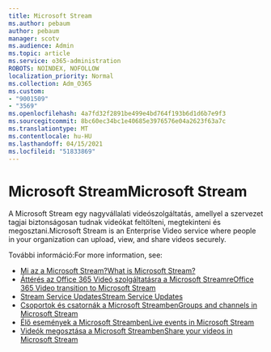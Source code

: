 ```yaml
---
title: Microsoft Stream
ms.author: pebaum
author: pebaum
manager: scotv
ms.audience: Admin
ms.topic: article
ms.service: o365-administration
ROBOTS: NOINDEX, NOFOLLOW
localization_priority: Normal
ms.collection: Adm_O365
ms.custom:
- "9001509"
- "3569"
ms.openlocfilehash: 4a7fd32f2891be499e4bd764f193b6d1d6b7e9f3
ms.sourcegitcommit: 8bc60ec34bc1e40685e3976576e04a2623f63a7c
ms.translationtype: MT
ms.contentlocale: hu-HU
ms.lasthandoff: 04/15/2021
ms.locfileid: "51833869"
---
```

# <a name="microsoft-stream"></a><span data-ttu-id="17c4c-102">Microsoft Stream</span><span class="sxs-lookup"><span data-stu-id="17c4c-102">Microsoft Stream</span></span>

<span data-ttu-id="17c4c-103">A Microsoft Stream egy nagyvállalati videószolgáltatás, amellyel a szervezet tagjai biztonságosan tudnak videókat feltölteni, megtekinteni és megosztani.</span><span class="sxs-lookup"><span data-stu-id="17c4c-103">Microsoft Stream is an Enterprise Video service where people in your organization can upload, view, and share videos securely.</span></span> 

<span data-ttu-id="17c4c-104">További információ:</span><span class="sxs-lookup"><span data-stu-id="17c4c-104">For more information, see:</span></span>

- [<span data-ttu-id="17c4c-105">Mi az a Microsoft Stream?</span><span class="sxs-lookup"><span data-stu-id="17c4c-105">What is Microsoft Stream?</span></span>](https://docs.microsoft.com/stream/overview)
- [<span data-ttu-id="17c4c-106">Áttérés az Office 365 Videó szolgáltatásra a Microsoft Streamre</span><span class="sxs-lookup"><span data-stu-id="17c4c-106">Office 365 Video transition to Microsoft Stream</span></span>](https://docs.microsoft.com/stream/migrate-from-office-365)
- [<span data-ttu-id="17c4c-107">Stream Service Updates</span><span class="sxs-lookup"><span data-stu-id="17c4c-107">Stream Service Updates</span></span>](https://techcommunity.microsoft.com/t5/microsoft-stream-service-updates/bd-p/StreamAnnouncements)
- [<span data-ttu-id="17c4c-108">Csoportok és csatornák a Microsoft Streamben</span><span class="sxs-lookup"><span data-stu-id="17c4c-108">Groups and channels in Microsoft Stream</span></span>](https://docs.microsoft.com/stream/groups-channels-organization)
- [<span data-ttu-id="17c4c-109">Élő események a Microsoft Streamben</span><span class="sxs-lookup"><span data-stu-id="17c4c-109">Live events in Microsoft Stream</span></span>](https://docs.microsoft.com/stream/live-event-overview)
- [<span data-ttu-id="17c4c-110">Videók megosztása a Microsoft Streamben</span><span class="sxs-lookup"><span data-stu-id="17c4c-110">Share your videos in Microsoft Stream</span></span>](https://docs.microsoft.com/stream/portal-share-video)
